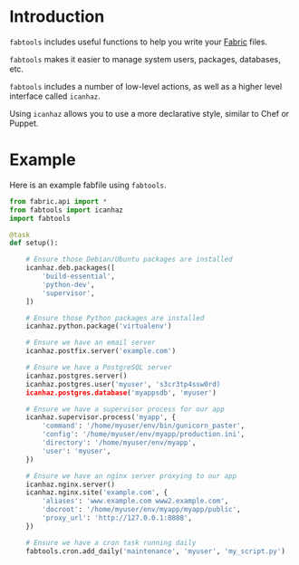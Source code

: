 Introduction
============

`fabtools` includes useful functions to help you write your [Fabric](http://fabfile.org/) files.

`fabtools` makes it easier to manage system users, packages, databases, etc.

`fabtools` includes a number of low-level actions, as well as a higher level interface called `icanhaz`.

Using `icanhaz` allows you to use a more declarative style, similar to Chef or Puppet.

Example
=======

Here is an example fabfile using `fabtools`.

```python
from fabric.api import *
from fabtools import icanhaz
import fabtools

@task
def setup():

    # Ensure those Debian/Ubuntu packages are installed
    icanhaz.deb.packages([
        'build-essential',
        'python-dev',
        'supervisor',
    ])

    # Ensure those Python packages are installed
    icanhaz.python.package('virtualenv')

    # Ensure we have an email server
    icanhaz.postfix.server('example.com')

    # Ensure we have a PostgreSQL server
    icanhaz.postgres.server()
    icanhaz.postgres.user('myuser', 's3cr3tp4ssw0rd)
    icanhaz.postgres.database('myappsdb', 'myuser')

    # Ensure we have a supervisor process for our app
    icanhaz.supervisor.process('myapp', {
        'command': '/home/myuser/env/bin/gunicorn_paster',
        'config': '/home/myuser/env/myapp/production.ini',
        'directory': '/home/myuser/env/myapp',
        'user': 'myuser',
    })

    # Ensure we have an nginx server proxying to our app
    icanhaz.nginx.server()
    icanhaz.nginx.site('example.com', {
        'aliases': 'www.example.com www2.example.com',
        'docroot': '/home/myuser/env/myapp/myapp/public',
        'proxy_url': 'http://127.0.0.1:8888',
    })

    # Ensure we have a cron task running daily
    fabtools.cron.add_daily('maintenance', 'myuser', 'my_script.py')
```
